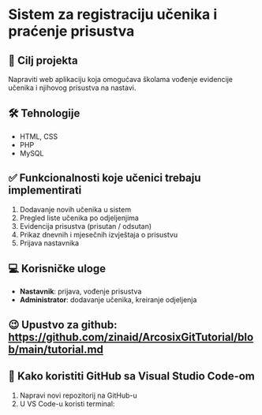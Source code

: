 # Sistem za registraciju učenika i praćenje prisustva

## 🎯 Cilj projekta
Napraviti web aplikaciju koja omogućava školama vođenje evidencije učenika i njihovog prisustva na nastavi.

## 🛠️ Tehnologije
- HTML, CSS
- PHP
- MySQL

## ✅ Funkcionalnosti koje učenici trebaju implementirati
1. Dodavanje novih učenika u sistem
2. Pregled liste učenika po odjeljenjima
3. Evidencija prisustva (prisutan / odsutan)
4. Prikaz dnevnih i mjesečnih izvještaja o prisustvu
5. Prijava nastavnika

## 💻 Korisničke uloge
- **Nastavnik**: prijava, vođenje prisustva
- **Administrator**: dodavanje učenika, kreiranje odjeljenja

## 😉 Upustvo za github: https://github.com/zinaid/ArcosixGitTutorial/blob/main/tutorial.md

## 🔗 Kako koristiti GitHub sa Visual Studio Code-om
1. Napravi novi repozitorij na GitHub-u
2. U VS Code-u koristi terminal:
